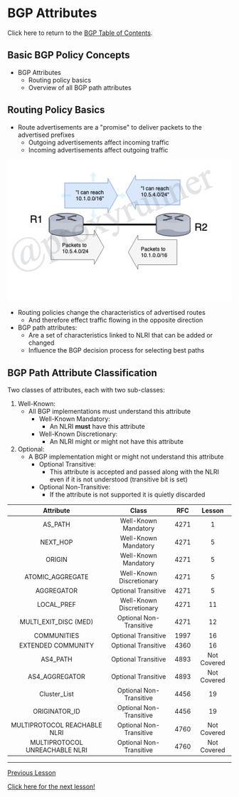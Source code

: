 # BGP Attributes

Click here to return to the [BGP Table of Contents](../README.md).

## Basic BGP Policy Concepts

* BGP Attributes
    + Routing policy basics
    + Overview of all BGP path attributes

## Routing Policy Basics

* Route advertisements are a "promise" to deliver packets to the advertised prefixes
    + Outgoing advertisements affect incoming traffic
    + Incoming advertisements affect outgoing traffic

![BGP Policy](../../../img/bgp-policy.png)

* Routing policies change the characteristics of advertised routes
    + And therefore effect traffic flowing in the opposite direction
* BGP path attributes:
    - Are a set of characteristics linked to NLRI that can be added or changed 
    - Influence the BGP decision process for selecting best paths

## BGP Path Attribute Classification

Two classes of attributes, each with two sub-classes:

1. Well-Known:
    * All BGP implementations must understand this attribute
        +  Well-Known Mandatory:
            - An NLRI __must__ have this attribute
        + Well-Known Discretionary:
            - An NLRI might or might not have this attribute
2. Optional:
    * A BGP implementation might or might not understand this attribute
        + Optional Transitive:
            - This attribute is accepted and passed along with the NLRI even if it is not  understood (transitive bit is set)
        + Optional Non-Transitive:
            - If the attribute is not supported it is quietly discarded


|Attribute|Class|RFC|Lesson|
|:-:|:-:|:-:|:-:|
|AS_PATH|Well-Known Mandatory|4271|1|
|NEXT_HOP|Well-Known Mandatory|4271|5|
|ORIGIN|Well-Known Mandatory|4271|5|
|ATOMIC_AGGREGATE|Well-Known Discretionary|4271|5|
|AGGREGATOR|Optional Transitive|4271|5|
|LOCAL_PREF|Well-Known Discretionary|4271|11|
|MULTI_EXIT_DISC (MED)|Optional Non-Transitive|4271|12|
|COMMUNITIES|Optional Transitive|1997|16|
|EXTENDED COMMUNITY|Optional Transitive|4360|16|
|AS4_PATH|Optional Transitive|4893|Not Covered|
|AS4_AGGREGATOR|Optional Transitive|4893|Not Covered|
|Cluster_List| Optional Non-Transitive| 4456|19|
|ORIGINATOR_ID| Optional Non-Transitive| 4456|19|
|MULTIPROTOCOL REACHABLE NLRI|Optional  Non-Transitive|4760|Not Covered|
|MULTIPROTOCOL UNREACHABLE NLRI|Optional  Non-Transitive|4760|Not Covered|

---

[Previous Lesson](../MOD1/6.2.md)

[Click here for the next lesson!](./7.2.md)
